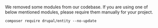We removed some modules from our codebase. If you are using one of
below mentioned modules, please require them manually for your project.

```
composer require drupal/entity --no-update

```
